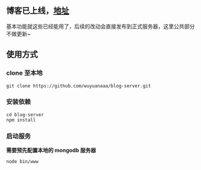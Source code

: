 ## 博客已上线，[地址](https://blog.yuanaaa.top)

基本功能就这些已经能用了，后续的改动会直接发布到正式服务器，这里公共部分不做更新~

## 使用方式

### clone 至本地

```
git clone https://github.com/wuyuanaaa/blog-server.git
```

### 安装依赖

```
cd blog-server
npm install
```

### 启动服务

__需要预先配置本地的 mongodb 服务器__

```
node bin/www
```

